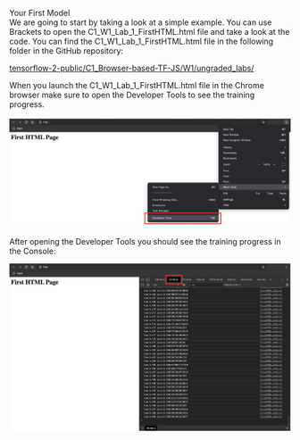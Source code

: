 Your First Model<br>
We are going to start by taking a look at a simple example. You can use Brackets to open the C1_W1_Lab_1_FirstHTML.html file and take a look at the code. You can find the C1_W1_Lab_1_FirstHTML.html file in the following folder in the GitHub repository:

[tensorflow-2-public/C1_Browser-based-TF-JS/W1/ungraded_labs/](https://github.com/https-deeplearning-ai/tensorflow-2-public/tree/main/C1_Browser-based-TF-JS/W1/ungraded_labs)


When you launch the C1_W1_Lab_1_FirstHTML.html file in the Chrome browser make sure to open the Developer Tools to see the training progress.

<img src="./images/Your First Model-1.png">

After opening the Developer Tools you should see the training progress in the Console:

<img src="./images/Your First Model-2.png">